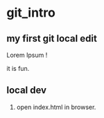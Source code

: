 # git_intro

## my first git local edit

Lorem Ipsum !

it is fun.

## local dev

1. open index.html in browser.
